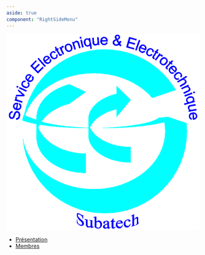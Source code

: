 ```yaml
---
aside: true
component: "RightSideMenu"
---
```


![](images/logo_see_007.png)

- [Présentation](/services-techniques-et-administration/electronique/presentation)
- [Membres](/services-techniques-et-administration/electronique/membres)
